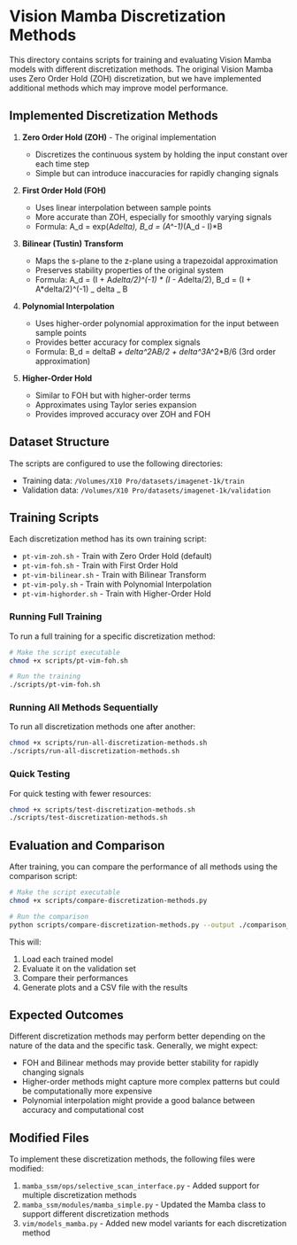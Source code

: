 # Vision Mamba Discretization Methods

This directory contains scripts for training and evaluating Vision Mamba models with different discretization methods. The original Vision Mamba uses Zero Order Hold (ZOH) discretization, but we have implemented additional methods which may improve model performance.

## Implemented Discretization Methods

1. **Zero Order Hold (ZOH)** - The original implementation

   - Discretizes the continuous system by holding the input constant over each time step
   - Simple but can introduce inaccuracies for rapidly changing signals

2. **First Order Hold (FOH)**

   - Uses linear interpolation between sample points
   - More accurate than ZOH, especially for smoothly varying signals
   - Formula: A_d = exp(A*delta), B_d = (A^-1)*(A_d - I)\*B

3. **Bilinear (Tustin) Transform**

   - Maps the s-plane to the z-plane using a trapezoidal approximation
   - Preserves stability properties of the original system
   - Formula: A_d = (I + A*delta/2)^(-1) * (I - A*delta/2), B_d = (I + A*delta/2)^(-1) _ delta _ B

4. **Polynomial Interpolation**

   - Uses higher-order polynomial approximation for the input between sample points
   - Provides better accuracy for complex signals
   - Formula: B_d = delta*B + delta^2*A*B/2 + delta^3*A^2\*B/6 (3rd order approximation)

5. **Higher-Order Hold**
   - Similar to FOH but with higher-order terms
   - Approximates using Taylor series expansion
   - Provides improved accuracy over ZOH and FOH

## Dataset Structure

The scripts are configured to use the following directories:

- Training data: `/Volumes/X10 Pro/datasets/imagenet-1k/train`
- Validation data: `/Volumes/X10 Pro/datasets/imagenet-1k/validation`

## Training Scripts

Each discretization method has its own training script:

- `pt-vim-zoh.sh` - Train with Zero Order Hold (default)
- `pt-vim-foh.sh` - Train with First Order Hold
- `pt-vim-bilinear.sh` - Train with Bilinear Transform
- `pt-vim-poly.sh` - Train with Polynomial Interpolation
- `pt-vim-highorder.sh` - Train with Higher-Order Hold

### Running Full Training

To run a full training for a specific discretization method:

```bash
# Make the script executable
chmod +x scripts/pt-vim-foh.sh

# Run the training
./scripts/pt-vim-foh.sh
```

### Running All Methods Sequentially

To run all discretization methods one after another:

```bash
chmod +x scripts/run-all-discretization-methods.sh
./scripts/run-all-discretization-methods.sh
```

### Quick Testing

For quick testing with fewer resources:

```bash
chmod +x scripts/test-discretization-methods.sh
./scripts/test-discretization-methods.sh
```

## Evaluation and Comparison

After training, you can compare the performance of all methods using the comparison script:

```bash
# Make the script executable
chmod +x scripts/compare-discretization-methods.py

# Run the comparison
python scripts/compare-discretization-methods.py --output ./comparison_results
```

This will:

1. Load each trained model
2. Evaluate it on the validation set
3. Compare their performances
4. Generate plots and a CSV file with the results

## Expected Outcomes

Different discretization methods may perform better depending on the nature of the data and the specific task. Generally, we might expect:

- FOH and Bilinear methods may provide better stability for rapidly changing signals
- Higher-order methods might capture more complex patterns but could be computationally more expensive
- Polynomial interpolation might provide a good balance between accuracy and computational cost

## Modified Files

To implement these discretization methods, the following files were modified:

1. `mamba_ssm/ops/selective_scan_interface.py` - Added support for multiple discretization methods
2. `mamba_ssm/modules/mamba_simple.py` - Updated the Mamba class to support different discretization methods
3. `vim/models_mamba.py` - Added new model variants for each discretization method
